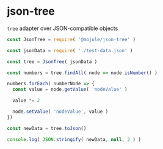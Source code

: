 # json-tree

`tree` adapter over JSON-compatible objects

```javascript
const JsonTree = require( '@mojule/json-tree' )

const jsonData = require( './test-data.json' )

const tree = JsonTree( jsonData )

const numbers = tree.findAll( node => node.isNumber() )

numbers.forEach( numberNode => {
  const value = node.getValue( 'nodeValue' )

  value *= 2

  node.setValue( 'nodeValue', value )
})

const newData = tree.toJson()

console.log( JSON.stringify( newData, null, 2 ) )
```
